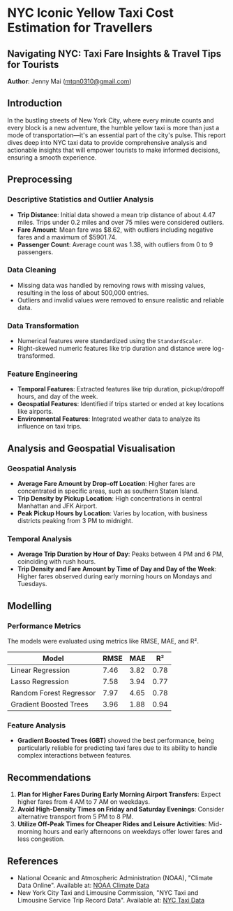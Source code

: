# NYC Iconic Yellow Taxi Cost Estimation for Travellers

## Navigating NYC: Taxi Fare Insights & Travel Tips for Tourists

**Author**: Jenny Mai (mtqn0310@gmail.com)

## Introduction

In the bustling streets of New York City, where every minute counts and every block is a new adventure, the humble yellow taxi is more than just a mode of transportation—it's an essential part of the city's pulse. This report dives deep into NYC taxi data to provide comprehensive analysis and actionable insights that will empower tourists to make informed decisions, ensuring a smooth experience.

## Preprocessing

### Descriptive Statistics and Outlier Analysis

- **Trip Distance**: Initial data showed a mean trip distance of about 4.47 miles. Trips under 0.2 miles and over 75 miles were considered outliers.
- **Fare Amount**: Mean fare was $8.62, with outliers including negative fares and a maximum of $5901.74.
- **Passenger Count**: Average count was 1.38, with outliers from 0 to 9 passengers.

### Data Cleaning

- Missing data was handled by removing rows with missing values, resulting in the loss of about 500,000 entries.
- Outliers and invalid values were removed to ensure realistic and reliable data.

### Data Transformation

- Numerical features were standardized using the `StandardScaler`.
- Right-skewed numeric features like trip duration and distance were log-transformed.

### Feature Engineering

- **Temporal Features**: Extracted features like trip duration, pickup/dropoff hours, and day of the week.
- **Geospatial Features**: Identified if trips started or ended at key locations like airports.
- **Environmental Features**: Integrated weather data to analyze its influence on taxi trips.

## Analysis and Geospatial Visualisation

### Geospatial Analysis

- **Average Fare Amount by Drop-off Location**: Higher fares are concentrated in specific areas, such as southern Staten Island.
- **Trip Density by Pickup Location**: High concentrations in central Manhattan and JFK Airport.
- **Peak Pickup Hours by Location**: Varies by location, with business districts peaking from 3 PM to midnight.

### Temporal Analysis

- **Average Trip Duration by Hour of Day**: Peaks between 4 PM and 6 PM, coinciding with rush hours.
- **Trip Density and Fare Amount by Time of Day and Day of the Week**: Higher fares observed during early morning hours on Mondays and Tuesdays.

## Modelling

### Performance Metrics

The models were evaluated using metrics like RMSE, MAE, and R².

| Model                  | RMSE | MAE  | R²  |
|------------------------|------|------|-----|
| Linear Regression      | 7.46 | 3.82 | 0.78|
| Lasso Regression       | 7.58 | 3.94 | 0.77|
| Random Forest Regressor| 7.97 | 4.65 | 0.78|
| Gradient Boosted Trees | 3.96 | 1.88 | 0.94|

### Feature Analysis

- **Gradient Boosted Trees (GBT)** showed the best performance, being particularly reliable for predicting taxi fares due to its ability to handle complex interactions between features.

## Recommendations

1. **Plan for Higher Fares During Early Morning Airport Transfers**: Expect higher fares from 4 AM to 7 AM on weekdays.
2. **Avoid High-Density Times on Friday and Saturday Evenings**: Consider alternative transport from 5 PM to 8 PM.
3. **Utilize Off-Peak Times for Cheaper Rides and Leisure Activities**: Mid-morning hours and early afternoons on weekdays offer lower fares and less congestion.

## References

- National Oceanic and Atmospheric Administration (NOAA), "Climate Data Online". Available at: [NOAA Climate Data](https://www.weather.gov/wrh/Climate?wfo=okx)
- New York City Taxi and Limousine Commission, "NYC Taxi and Limousine Service Trip Record Data". Available at: [NYC Taxi Data](https://www.nyc.gov/site/tlc/about/tlc-trip-record-data.page)

